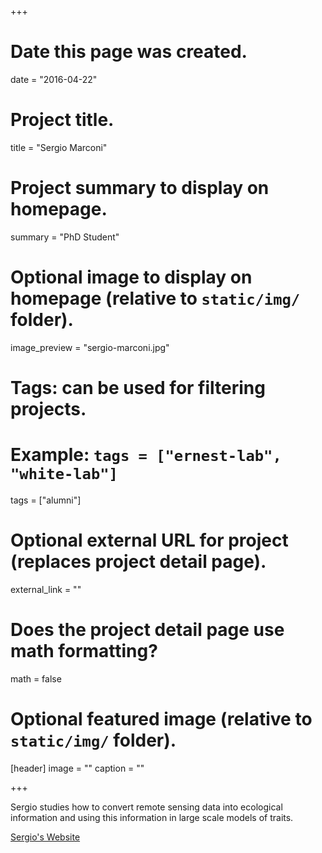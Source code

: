 +++
# Date this page was created.
date = "2016-04-22"

# Project title.
title = "Sergio Marconi"

# Project summary to display on homepage.
summary = "PhD Student"

# Optional image to display on homepage (relative to `static/img/` folder).
image_preview = "sergio-marconi.jpg"

# Tags: can be used for filtering projects.
# Example: `tags = ["ernest-lab", "white-lab"]`
tags = ["alumni"]

# Optional external URL for project (replaces project detail page).
external_link = ""

# Does the project detail page use math formatting?
math = false

# Optional featured image (relative to `static/img/` folder).
[header]
image = ""
caption = ""

+++

Sergio studies how to convert remote sensing data into ecological information and using this information in large scale models of traits.

[Sergio's Website](https://marconis.github.io/data_science_ecology/)